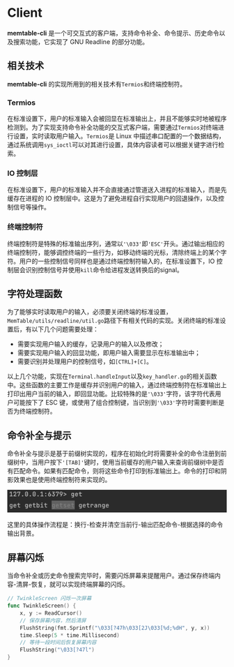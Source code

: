 # Client

**memtable-cli** 是一个可交互式的客户端，支持命令补全、命令提示、历史命令以及搜索功能，它实现了 GNU Readline 的部分功能。

## 相关技术

**memtable-cli** 的实现所用到的相关技术有`Termios`和终端控制符。

### Termios

在标准设置下，用户的标准输入会被回显在标准输出上，并且不能够实时地被程序检测到。为了实现支持命令补全功能的交互式客户端，需要通过`Termios`对终端进行设置，实时读取用户输入。`Termios`是 Linux 中描述串口配置的一个数据结构，通过系统调用`sys_ioctl`可以对其进行设置，具体内容读者可以根据关键字进行检索。

### IO 控制层

在标准设置下，用户的标准输入并不会直接通过管道送入进程的标准输入，而是先缓存在进程的 IO 控制层中。这是为了避免进程自行实现用户的回退操作，以及控制信号等操作。

### 终端控制符

终端控制符是特殊的标准输出序列，通常以`'\033'`即`'ESC'`开头。通过输出相应的终端控制符，能够调控终端的一些行为，如移动终端的光标，清除终端上的某个字符。用户的一些控制信号同样也是通过终端控制符输入的，在标准设置下，IO 控制层会识别控制信号并使用`kill`命令给进程发送转换后的signal。

## 字符处理函数

为了能够实时读取用户的输入，必须要关闭终端的标准设置，`MemTable/utils/readline/util.go`路径下有相关代码的实现。关闭终端的标准设置后，有以下几个问题需要处理：

- 需要实现用户输入的缓存，记录用户的输入以及修改；
- 需要实现用户输入的回显功能，即用户输入需要显示在标准输出中；
- 需要识别并处理用户的控制信号，如`[CTRL]+[C]`。

以上几个功能，实现在`Terminal.handleInput`以及`key_handler.go`的相关函数中。这些函数的主要工作是缓存并识别用户的输入，通过终端控制符在标准输出上打印出用户当前的输入，即回显功能。比较特殊的是`'\033'`字符，该字符代表用户可能按下了 ESC 键，或使用了组合控制键，当识别到`'\033'`字符时需要判断是否为终端控制符。

## 命令补全与提示

命令补全与提示是基于前缀树实现的，程序在初始化时将需要补全的命令注册到前缀树中，当用户按下`'[TAB]'`键时，使用当前缓存的用户输入来查询前缀树中是否有匹配命令。如果有匹配命令，则将这些命令打印到标准输出上。命令的打印和阴影效果也是使用终端控制符来实现的。
<div align='center'><img src="../images/completion.png" alt=""></div>

这里的具体操作流程是：换行-检查并清空当前行-输出匹配命令-根据选择的命令输出背景。

## 屏幕闪烁

当命令补全或历史命令搜索完毕时，需要闪烁屏幕来提醒用户。通过保存终端内容-清屏-恢复，就可以实现终端屏幕的闪烁。

```go
// TwinkleScreen 闪烁一次屏幕
func TwinkleScreen() {
	x, y := ReadCursor()
	// 保存屏幕内容，然后清屏
	FlushString(fmt.Sprintf("\033[?47h\033[2J\033[%d;%dH", y, x))
	time.Sleep(5 * time.Millisecond)
	// 等待一段时间后恢复屏幕内容
	FlushString("\033[?47l")
}
```
